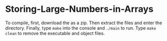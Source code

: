 # Storing-Large-Numbers-in-Arrays
To compile, first, download the as a zip. Then extract the files and enter the directory. Finally, type ``make`` into the console and ``./main`` to run. Type ``make clean`` to remove the executable and object files. 
